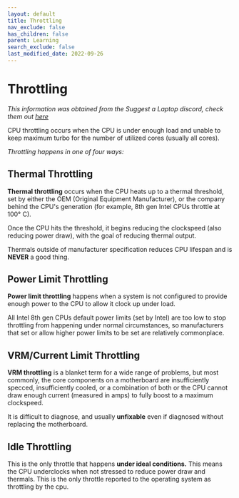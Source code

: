 ```yaml
---
layout: default
title: Throttling
nav_exclude: false
has_children: false
parent: Learning
search_exclude: false
last_modified_date: 2022-09-26
---
```


# Throttling

*This information was obtained from the Suggest a Laptop discord, check them out [here](https://discord.com/invite/pes68JM)*

CPU throttling occurs when the CPU is under enough load and unable to keep maximum turbo for the number of utilized cores (usually all cores). 

*Throttling happens in one of four ways:*

## Thermal Throttling

**Thermal throttling** occurs when the CPU heats up to a thermal threshold, set by either the OEM (Original Equipment Manufacturer), or the company behind the CPU's generation (for example, 8th gen Intel CPUs throttle at 100° C).

Once the CPU hits the threshold, it begins reducing the clockspeed (also reducing power draw), with the goal of reducing thermal output. 

Thermals outside of manufacturer specification reduces CPU lifespan and is **NEVER** a good thing. 

## Power Limit Throttling

**Power limit throttling** happens when a system is not configured to provide enough power to the CPU to allow it clock up under load. 

All Intel 8th gen CPUs default power limits (set by Intel) are too low to stop throttling from happening under normal circumstances, so manufacturers that set or allow higher power limits to be set are relatively commonplace.

## VRM/Current Limit Throttling

**VRM throttling** is a blanket term for a wide range of problems, but most commonly, the core components on a motherboard are insufficiently specced, insufficiently cooled, or a combination of both or the CPU cannot draw enough current (measured in amps) to fully boost to a maximum clockspeed. 

It is difficult to diagnose, and usually **unfixable** even if diagnosed without replacing the motherboard.

## Idle Throttling

This is the only throttle that happens **under ideal conditions.** This means the CPU underclocks when not stressed to reduce power draw and thermals. This is the only throttle reported to the operating system as throttling by the cpu.